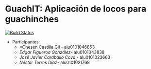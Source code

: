 # GuachIT: Aplicación de locos para guachinches 
[![Build Status](https://www.travis-ci.com/SyTW2020/E10.svg?token=Sx6sZ2qtpxBy4Pycr9Pq&branch=main)](https://www.travis-ci.com/SyTW2020/E10)

- Participantes:
    * *Chesen Castilla Gil - alu0101046853
    * *Edgar Figueroa González*- alu0101043838
    * *José Javier Caraballo Cova* - alu0101023663
    * *Néstor Torres Díaz*- alu0101021768
